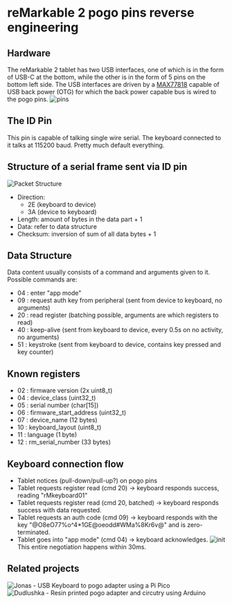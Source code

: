 # reMarkable 2 pogo pins reverse engineering

## Hardware
The reMarkable 2 tablet has two USB interfaces, one of which is in the form of USB-C at the bottom, while the other is in the form of 5 pins on the bottom left side. 
The USB interfaces are driven by a [MAX77818](https://www.analog.com/media/en/technical-documentation/data-sheets/MAX77818.pdf) capable of USB back power (OTG) for which the back power capable bus is wired to the pogo pins. 
![pins](https://github.com/pabloaul/rm2-pogo-com/assets/35423980/1daf98c5-a366-467d-9aa9-9fcda3983a65)


## The ID Pin
This pin is capable of talking single wire serial. 
The keyboard connected to it talks at 115200 baud. 
Pretty much default everything.

## Structure of a serial frame sent via ID pin
![Packet Structure](https://github.com/pabloaul/rm2-pogo-com/assets/35423980/e2cf386e-0075-4bc8-94dc-5746810920ad)

- Direction:
  - 2E (keyboard to device)
  - 3A (device to keyboard)
- Length:   amount of bytes in the data part + 1
- Data:     refer to data structure
- Checksum: inversion of sum of all data bytes + 1

## Data Structure
Data content usually consists of a command and arguments given to it.
Possible commands are:
- 04 : enter "app mode"
- 09 : request auth key from peripheral (sent from device to keyboard, no arguments)
- 20 : read register (batching possible, arguments are which registers to read)
- 40 : keep-alive (sent from keyboard to device, every 0.5s on no activity, no arguments)
- 51 : keystroke (sent from keyboard to device, contains key pressed and key counter)

## Known registers
- 02 : firmware version (2x uint8_t) 
- 04 : device_class (uint32_t)
- 05 : serial number (char[15])
- 06 : firmware_start_address (uint32_t)
- 07 : device_name (12 bytes)
- 10 : keyboard_layout (uint8_t)
- 11 : language (1 byte)
- 12 : rm_serial_number (33 bytes)

## Keyboard connection flow
- Tablet notices (pull-down/pull-up?) on pogo pins
- Tablet requests register read (cmd 20) -> keyboard responds success, reading "rMkeyboard01"
- Tablet requests register read (cmd 20, batched) -> keyboard responds success with data requested.
- Tablet requests an auth code (cmd 09) -> keyboard responds with the key "@O8eO77%o^4*1GE@oeodd#WMa%8Kr6v@" and is zero-terminated.
- Tablet goes into "app mode" (cmd 04) -> keyboard acknowledges.
![init](https://github.com/pabloaul/rm2-pogo-com/assets/35423980/907e60ae-b951-4206-802d-f7f9d35d2549)
This entire negotiation happens within 30ms.

## Related projects
![Jonas - USB Keyboard to pogo adapter using a Pi Pico](https://github.com/jonasoberschweiber/remarkable-keyboard-adapter/)
![Dudlushka - Resin printed pogo adapter and circutry using Arduino](https://github.com/Dudlushka/Remarkable_TypeFolio_Pretender)

